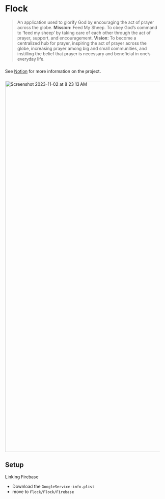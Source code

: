 # Flock

>An application used to glorify God by encouraging the act of prayer across the globe.
>**Mission:** Feed My Sheep. To obey God’s command to ‘feed my sheep’ by taking care of each other through the act of prayer, support, and encouragement.
>**Vision:** To become a centralized hub for prayer, inspiring the act of prayer across the globe, increasing prayer among big and small communities, and instilling the belief that prayer is necessary and beneficial in one’s everyday life.
###

See [Notion](https://www.notion.so/7a20c472b3bc4b50b79d57fdfdf22f73?v=8703808a97b34242a8b2a00cb1456be9&pvs=4) for more information on the project.

###
<img width="1204" alt="Screenshot 2023-11-02 at 8 23 13 AM" src="https://github.com/lammylol/Prayer-Calendar/assets/44993071/669810be-6829-4dfd-b5fd-41297521480b">

## Setup
Linking Firebase
- Download the `GoogleService-info.plist`
- move to `Flock/Flock/Firebase`
